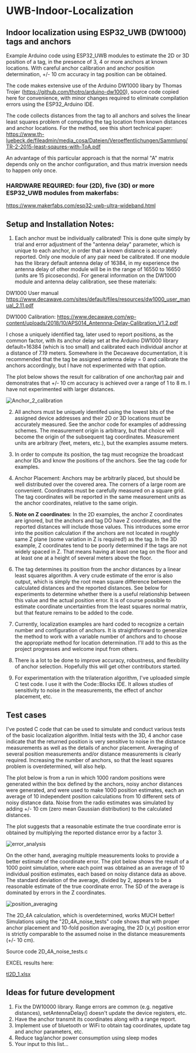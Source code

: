 # UWB-Indoor-Localization
## Indoor localization using ESP32_UWB (DW1000) tags and anchors

Example Arduino code using ESP32_UWB modules to estimate the 2D or 3D position of a tag, in the presence of 3, 4 or more anchors at known locations. With careful anchor calibration and anchor position determination, +/- 10 cm accuracy in tag position can be obtained.

The code makes extensive use of the Arduino DW1000 libary by Thomas Trojer (https://github.com/thotro/arduino-dw1000), source code copied here for convenience, with
minor changes required to eliminate compilation errors using the ESP32_Arduino IDE.

The code collects distances from the tag to all anchors and solves the linear least squares problem of computing the tag location from known distances and anchor locations.
For the method, see this short technical paper: https://www.th-luebeck.de/fileadmin/media_cosa/Dateien/Veroeffentlichungen/Sammlung/TR-2-2015-least-sqaures-with-ToA.pdf

An advantage of this particular approach is that the normal "A" matrix depends only on the anchor configuration, and thus matrix inversion needs to happen only once.

### HARDWARE REQUIRED: four (2D), five (3D) or more ESP32_UWB modules from makerfabs:
https://www.makerfabs.com/esp32-uwb-ultra-wideband.html


## Setup and Installation Notes:  

1. Each anchor must be individually calibrated!  This is done quite simply by trial and error adjustment of the "antenna delay" parameter, which is unique to each anchor, in order that a known distance is accurately reported. Only one module of any pair need be calibrated. If one module has the library default antenna delay of 16384, in my experience the antenna delay of other module will be in the range of 16550 to 16650 (units are 15 picoseconds).
For general information on the DW1000 module and antenna delay calibration, see these materials:

DW1000 User manual https://www.decawave.com/sites/default/files/resources/dw1000_user_manual_2.11.pdf

DW1000 Calibration: https://www.decawave.com/wp-content/uploads/2018/10/APS014_Antennna-Delay-Calibration_V1.2.pdf

I chose a uniquely identified tag, later used to report positions, as the common factor, with its anchor delay set at the Arduino DW1000 library default=16384 (which is too small) and calibrated each individual anchor at a distance of 7.19 meters. Somewhere in the Decawave documentation, it is recommended that the tag be assigned antenna delay = 0 and calibrate the anchors accordingly, but I have not experimented with that option.

The plot below shows the result for calibration of one anchor/tag pair and demonstrates that +/- 10 cm accuracy is achieved over a range of 1 to 8 m. I have not experimented with larger distances.

![Anchor_2_calibration](https://user-images.githubusercontent.com/5509037/151675622-8fdc3bac-088d-49b5-a4bf-96fc753d4aa2.PNG)

2. All anchors must be uniquely identifed using the lowest bits of the assigned device addresses and their 2D or 3D locations must be accurately measured. See the anchor code for examples of addressing schemes. The measurement origin is arbitrary, but that choice will become the origin of the subsequent tag coordinates.  Measurement units are arbitrary (feet, meters, etc.), but the examples assume meters.
 
4. In order to compute its position, the tag must recognize the broadcast anchor IDs and know the positions of the anchors. See the tag code for examples.

4. Anchor Placement: Anchors may be arbitrarily placed, but should be well distributed over the covered area. The corners of a large room are convenient. Coordinates must be carefully measured on a square grid. The tag coordinates will be reported in the same measurement units as the anchor coordinates, relative to the same origin. 
 
5. **Note on Z coordinates**:  In the 2D examples, the anchor Z coordinates are ignored, but the anchors and tag DO have Z coordinates, and the reported distances will include those values. This introduces some error into the position calculation if the anchors are not located in *roughly* same Z plane (some variation in Z is required!) as the tag. In the 3D example, Z coordinates tend to be poorly determined if the tags are not widely spaced in Z. That means having at least one tag on the floor and 
at least one at a height of several meters above the floor.

6. The tag determines its position from the anchor distances by a linear least squares algorithm. A very crude estimate of the error is also output, which is simply the root mean square difference between the calculated distances and the reported distances. See below for experiments to determine whether there is a useful relationship between this value and the actual position error. It is of course possible to estimate coordinate uncertainties from the least squares normal matrix, but that feature remains to be added to the code.

6. Currently, localization examples are hard coded to recognize a certain number and configuration of anchors. It is straightforward to generalize the method
to work with a variable number of anchors and to choose the appropriate method for location determination. I'll add to this as the project progresses and welcome input from others.

7. There is a lot to be done to improve accuracy, robustness, and flexibility of anchor selection. Hopefully this will get other contributors started.

8. For experimentation with the trilateration algorithm, I've uploaded simple C test code. I use it with the Code::Blocks IDE. It allows studies of sensitivity to noise in the measurements, the effect of anchor placement, etc.

## Test cases

I've posted C code that can be used to simulate and conduct various tests of the basic localization algorithm. Initial tests with the 3D, 4 anchor case indicate that the returned position is very sensitive to noise in the distance measurements as well as the details of anchor placement.  Averaging of several position measurements and/or distance measurements is clearly required. Increasing the number of anchors, so that the least squares problem is overdetermined, will also help.

The plot below is from a run in which 1000 random positions were generated within the box defined by the anchors, noisy anchor distances were generated, and were used to make 1000 position estimates, each an average of 10 independent position calculations from 10 different sets of noisy distance data. Noise from the radio estimates was simulated by adding +/- 10 cm (zero mean Gaussian distribution) to the calculated distances.  

The plot suggests that a reasonable estimate the true coordinate error is obtained by multiplying the reported distance error by a factor 3.

![error_analysis](https://user-images.githubusercontent.com/5509037/152608604-b8ad3b52-d900-421b-a4cb-7c2bc54b87d2.PNG)

On the other hand, averaging multiple measurements looks to provide a better estimate of the coordinate error. The plot below shows the result of a 1000 point simulation, where each point was obtained as an average of 10 individual position estimates, each based on noisy distance data as above. The standard deviation of the average, divided by 2, appears to be a reasonable estimate of the true coordinate error. The SD of the average is dominated by errors in the Z coordinates.

![position_averaging](https://user-images.githubusercontent.com/5509037/152617681-fb00e5b7-99f0-4a1d-b684-ae8821c010f5.PNG)

The 2D_4A calculation, which is overdetermined, works MUCH better!  Simulations using the "2D_4A_noise_tests" code shows that with proper anchor placement and 10-fold position averaging, the 2D (x,y) position error is strictly comparable to the assumed noise in the distance measurements (+/- 10 cm).  

Source code 2D_4A_noise_tests.c

EXCEL results here:

[tl2D_1.xlsx](https://github.com/jremington/UWB-Indoor-Localization_Arduino/files/8009383/tl2D_1.xlsx)


## Ideas for future development

1. Fix the DW10000 library. Range errors are common (e.g. negative distances), setAntennaDelay() doesn't update the device registers, etc.
2. Have the anchor transmit its coordinates along with a range report.
3. Implement use of bluetooth or WiFi to obtain tag coordinates, update tag and anchor parameters, etc.
4. Reduce tag/anchor power consumption using sleep modes
5. Your input to this list...
